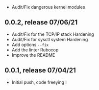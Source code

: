 * Audit/Fix dangerous kernel modules

## 0.0.2, release 07/06/21
* Audit/Fix for the TCP/IP stack Hardening
* Audit/Fix for sysctl system Hardening
* Add options `--fix`
* Add the linter Rubocop
* Improve the README

## 0.0.1, release 07/04/21
* Initial push, code freeying !

